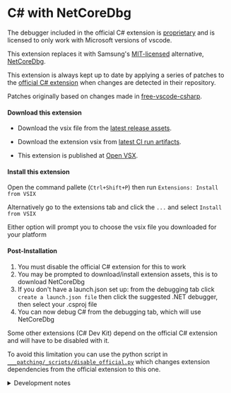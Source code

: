 # C# with NetCoreDbg

The debugger included in the official C# extension is [proprietary](https://aka.ms/VSCode-DotNet-DbgLicense) and is licensed to only work with Microsoft versions of vscode.

This extension replaces it with Samsung's [MIT-licensed](https://github.com/Samsung/netcoredbg/blob/master/LICENSE) alternative, [NetCoreDbg](https://github.com/Samsung/netcoredbg).

This extension is always kept up to date by applying a series of patches to the [official C# extension](https://github.com/dotnet/vscode-csharp) when changes are detected in their repository.

Patches originally based on changes made in [free-vscode-csharp](https://github.com/muhammadsammy/free-vscode-csharp).


#### Download this extension

- Download the vsix file from the [latest release assets](https://github.com/blipk/vscodium-csharp/releases/latest).

- Download the extension vsix from [latest CI run artifacts](https://github.com/blipk/vscodium-csharp/actions/workflows/ci-build.yml).

- This extension is published at [Open VSX](https://open-vsx.org/extension/blipk/csharp).

#### Install this extension

Open the command pallete (`Ctrl+Shift+P`) then run `Extensions: Install from VSIX`

Alternatively go to the extensions tab and click the `...` and select `Install from VSIX`

Either option will prompt you to choose the vsix file you downloaded for your platform

#### Post-Installation

1. You must disable the official C# extension for this to work
2. You may be prompted to download/install extension assets, this is to download NetCoreDbg
3. If you don't have a launch.json set up: from the debugging tab click `create a launch.json file` then click the suggested .NET debugger, then select your .csproj file
4. You can now debug C# from the debugging tab, which will use NetCoreDbg

Some other extensions (C# Dev Kit) depend on the official C# extension and will have to be disabled with it.

To avoid this limitation you can use the python script in [`___patching/_scripts/disable_official.py`](https://github.com/blipk/vscodium-csharp/blob/main/___patching/_scripts/disable_official.py) which changes extension dependencies from the official extension to this one.




<details>
<summary>Development notes</summary>

##### Build from source locally

```bash
git clone https://github.com/blipk/vscodium-csharp.git
cd vscodium-csharp
npm install
npm run vscode:prepublish
npx gulp 'vsix:release:package:neutral'
```

##### CI Notes (GitHub Actions)

A series of GitHub Action workflows are run to apply the patches and build the release.

1. apply-patches.yml:
    - first it fetches and then checkouts the current state of the main branch from the official C# extension upstream
    - then it runs `___patching/_patcher.sh` which runs any `.sh` files in the `___patching/_patches` directory - these are how patches are applied
    - it then merges the patched upstream and commits it to this repository

    Notes:
    - The `.github` and `.vscode` directories are excluded from any git actions, this is to avoid merge conflicts as these are not necessary for the extension
    - The commits made before and after the patch have messsages with `[pre-patch]` and `[post-patch]` respectively

    Run conditions:
    - it is run whenever pushing to main, or at midnight every night
    - it won't run if it doesnt detect any changes upstream AND if the last `ci-build.yml` succeeded
    - to force it to run push a commit with `[force-ci]` in its message
2. ci-build.yml: this installs all dependencies and builds the `.vsix` files for each platform
3. ci-release.yml: this creates a github release and uploads the `.vsix` files from the previous workflow to it, then it publishes it to Open VSX

###### Other notes

- The github releases packages are versioned by the date and time they were created at, Open VSX package has the version from `version.json`

</details>